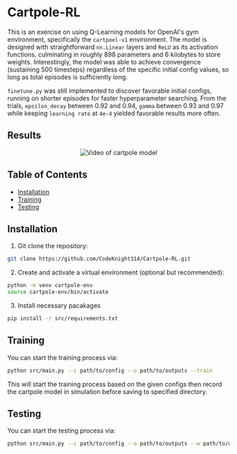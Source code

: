 # Cartpole-RL
This is an exercise on using Q-Learning models for OpenAI's gym environment, specifically the `cartpoel-v1` environment. The model is designed with straightforward `nn.Linear` layers and `ReLU` as its activation functions, culminating in roughly 898 parameters and 6 kilobytes to store weights. Interestingly, the model was able to achieve convergence (sustaining 500 timesteps) regardless of the specific initial config values, so long as total episodes is sufficiently long.

`finetune.py` was still implemented to discover favorable initial configs, running on shorter episodes for faster hyperparameter searching. From the trials, `epsilon_decay` between 0.92 and 0.94, `gamma` between 0.93 and 0.97 while keeping `learning rate` at `4e-4` yielded favorable results more often.

## Results
<p align="center">
  <img src="src/resource/demo.gif" alt="Video of cartpole model">
</p>

## Table of Contents
- [Installation](#installation)
- [Training](#training)
- [Testing](#testing)

## Installation
1. Git clone the repository:
```bash
git clone https://github.com/CodeKnight314/Cartpole-RL.git
```

2. Create and activate a virtual environment (optional but recommended):
```bash
python -m venv cartpole-env
source cartpole-env/bin/activate
```

3. Install necessary pacakages
```bash 
pip install -r src/requirements.txt
```

## Training
You can start the training process via: 
```bash
python src/main.py --c path/to/config --o path/to/outputs --train
```

This will start the training process based on the given configs then record the cartpole model in simulation before saving to specified directory. 

## Testing 
You can start the testing process via: 
```bash 
python src/main.py --c path/to/config --o path/to/outputs --w path/to/weights --test
```
